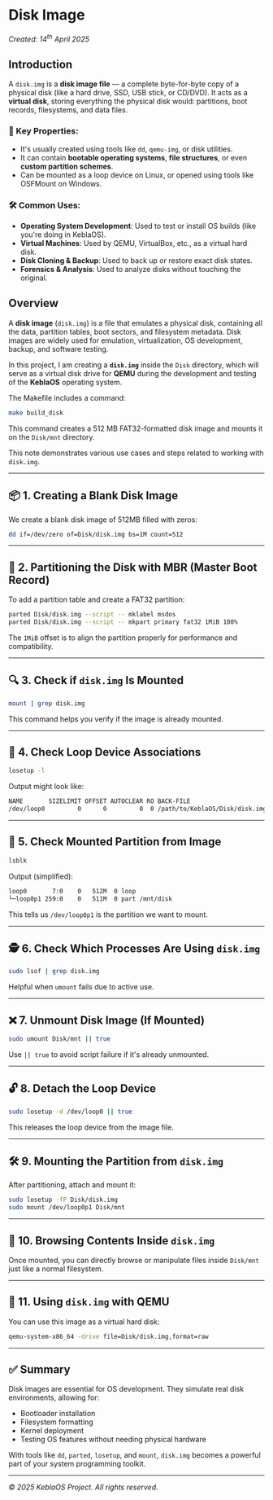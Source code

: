 # Disk Image

*Created: 14<sup>th</sup> April 2025*

## Introduction

A `disk.img` is a **disk image file** — a complete byte-for-byte copy of a physical disk (like a hard drive, SSD, USB stick, or CD/DVD). It acts as a **virtual disk**, storing everything the physical disk would: partitions, boot records, filesystems, and data files.

### 🔧 Key Properties:
- It's usually created using tools like `dd`, `qemu-img`, or disk utilities.
- It can contain **bootable operating systems**, **file structures**, or even **custom partition schemes**.
- Can be mounted as a loop device on Linux, or opened using tools like OSFMount on Windows.

### 🛠 Common Uses:
- **Operating System Development**: Used to test or install OS builds (like you're doing in KeblaOS).
- **Virtual Machines**: Used by QEMU, VirtualBox, etc., as a virtual hard disk.
- **Disk Cloning & Backup**: Used to back up or restore exact disk states.
- **Forensics & Analysis**: Used to analyze disks without touching the original.

## Overview

A **disk image** (`disk.img`) is a file that emulates a physical disk, containing all the data, partition tables, boot sectors, and filesystem metadata. Disk images are widely used for emulation, virtualization, OS development, backup, and software testing.

In this project, I am creating a **`disk.img`** inside the `Disk` directory, which will serve as a virtual disk drive for **QEMU** during the development and testing of the **KeblaOS** operating system.

The Makefile includes a command:

```bash
make build_disk
```

This command creates a 512 MB FAT32-formatted disk image and mounts it on the `Disk/mnt` directory.

This note demonstrates various use cases and steps related to working with `disk.img`.

---

## 📦 1. Creating a Blank Disk Image

We create a blank disk image of 512MB filled with zeros:

```bash
dd if=/dev/zero of=Disk/disk.img bs=1M count=512
```

---

## 🧱 2. Partitioning the Disk with MBR (Master Boot Record)

To add a partition table and create a FAT32 partition:

```bash
parted Disk/disk.img --script -- mklabel msdos
parted Disk/disk.img --script -- mkpart primary fat32 1MiB 100%
```

The `1MiB` offset is to align the partition properly for performance and compatibility.

---

## 🔍 3. Check if `disk.img` Is Mounted

```bash
mount | grep disk.img
```

This command helps you verify if the image is already mounted.

---

## 🔄 4. Check Loop Device Associations

```bash
losetup -l
```

Output might look like:

```bash
NAME       SIZELIMIT OFFSET AUTOCLEAR RO BACK-FILE
/dev/loop0         0      0         0  0 /path/to/KeblaOS/Disk/disk.img
```

---

## 📌 5. Check Mounted Partition from Image

```bash
lsblk
```

Output (simplified):

```bash
loop0       7:0    0   512M  0 loop
️└─loop0p1 259:0    0   511M  0 part /mnt/disk
```

This tells us `/dev/loop0p1` is the partition we want to mount.

---

## 🕵️ 6. Check Which Processes Are Using `disk.img`

```bash
sudo lsof | grep disk.img
```

Helpful when `umount` fails due to active use.

---

## ❌ 7. Unmount Disk Image (If Mounted)

```bash
sudo umount Disk/mnt || true
```

Use `|| true` to avoid script failure if it's already unmounted.

---

## 🔓 8. Detach the Loop Device

```bash
sudo losetup -d /dev/loop0 || true
```

This releases the loop device from the image file.

---

## 🛠️ 9. Mounting the Partition from `disk.img`

After partitioning, attach and mount it:

```bash
sudo losetup -fP Disk/disk.img
sudo mount /dev/loop0p1 Disk/mnt
```

---

## 📁 10. Browsing Contents Inside `disk.img`

Once mounted, you can directly browse or manipulate files inside `Disk/mnt` just like a normal filesystem.

---

## 🥪 11. Using `disk.img` with QEMU

You can use this image as a virtual hard disk:

```bash
qemu-system-x86_64 -drive file=Disk/disk.img,format=raw
```

---

## ✅ Summary

Disk images are essential for OS development. They simulate real disk environments, allowing for:

- Bootloader installation
- Filesystem formatting
- Kernel deployment
- Testing OS features without needing physical hardware

With tools like `dd`, `parted`, `losetup`, and `mount`, `disk.img` becomes a powerful part of your system programming toolkit.

----------------------------------------------
*© 2025 KeblaOS Project. All rights reserved.*

